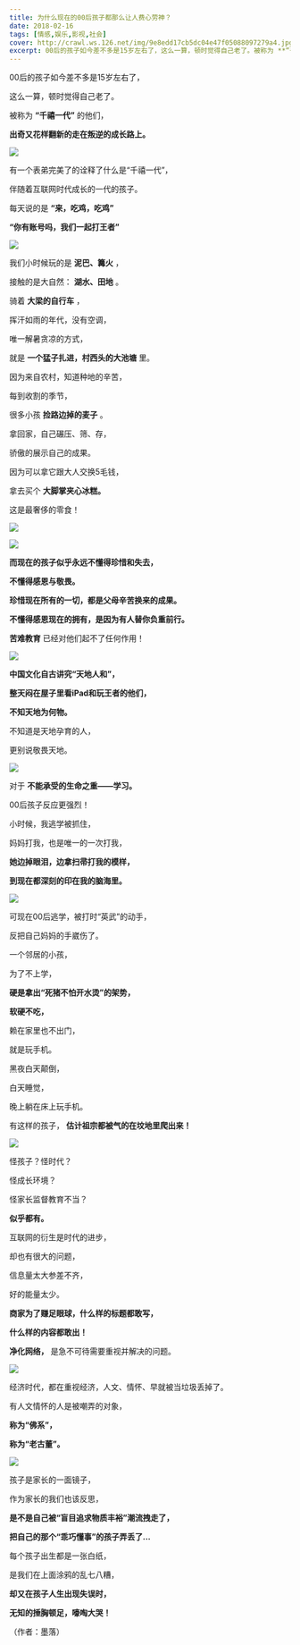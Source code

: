 ```yaml
---
title: 为什么现在的00后孩子都那么让人费心劳神？
date: 2018-02-16
tags: [情感,娱乐,影视,社会]
cover: http://crawl.ws.126.net/img/9e8edd17cb5dc04e47f05088097279a4.jpg
excerpt: 00后的孩子如今差不多是15岁左右了，这么一算，顿时觉得自己老了。被称为 **“千禧一代”** 的他们，**出奇又花样翻新的走在叛逆的成长路上。**![](http://crawl.ws.126.net/img/9e8edd
---
```

00后的孩子如今差不多是15岁左右了，

这么一算，顿时觉得自己老了。

被称为 **“千禧一代”** 的他们，

**出奇又花样翻新的走在叛逆的成长路上。**

![](http://crawl.ws.126.net/img/9e8edd17cb5dc04e47f05088097279a4.jpg)  

有一个表弟完美了的诠释了什么是“千禧一代”，

伴随着互联网时代成长的一代的孩子。

每天说的是 **“来，吃鸡，吃鸡”**

**“你有账号吗，我们一起打王者”**

![](http://crawl.ws.126.net/img/4ba166a967c3a2f639e4a3bb8f7764f0.jpg)  

我们小时候玩的是 **泥巴、篝火** ，

接触的是大自然： **湖水、田地** 。

骑着 **大梁的自行车** ，

挥汗如雨的年代，没有空调，

唯一解暑贪凉的方式，

就是 **一个猛子扎进，村西头的大池塘** 里。

因为来自农村，知道种地的辛苦，

每到收割的季节，

很多小孩 **捡路边掉的麦子** 。

拿回家，自己碾压、筛、存，

骄傲的展示自己的成果。

因为可以拿它跟大人交换5毛钱，

拿去买个 **大脚掌夹心冰糕。**

这是最奢侈的零食！

![](http://crawl.ws.126.net/img/45885b2613e683b8b27de07e8c5b4d51.jpg)  

![](http://crawl.ws.126.net/img/dc66473d37dfbdb19458307407bf3b58.jpg)  

**而现在的孩子似乎永远不懂得珍惜和失去，**

**不懂得感恩与敬畏。**

**珍惜现在所有的一切，都是父母辛苦换来的成果。**

**不懂得感恩现在的拥有，是因为有人替你负重前行。**

**苦难教育** 已经对他们起不了任何作用！

![](http://crawl.ws.126.net/img/3ba48aa8631ae9d30d4e1490db4852ac.jpg)  

**中国文化自古讲究“天地人和”，**

**整天闷在屋子里看iPad和玩王者的他们，**

**不知天地为何物。**

不知道是天地孕育的人，

更别说敬畏天地。

![](http://crawl.ws.126.net/img/9e58adf4f5ecf281abd8e46b91d6577b.jpg)  

对于 **不能承受的生命之重——学习。**

00后孩子反应更强烈！

小时候，我逃学被抓住，

妈妈打我，也是唯一的一次打我，

**她边掉眼泪，边拿扫帚打我的模样，**

**到现在都深刻的印在我的脑海里。**

![](http://crawl.ws.126.net/img/5fd651d9015a260bd46ca4d360d6d252.jpg)  

可现在00后逃学，被打时“英武”的动手，

反把自己妈妈的手崴伤了。

一个邻居的小孩，

为了不上学，

**硬是拿出“死猪不怕开水烫”的架势，**

**软硬不吃，**

赖在家里也不出门，

就是玩手机。

黑夜白天颠倒，

白天睡觉，

晚上躺在床上玩手机。

有这样的孩子， **估计祖宗都被气的在坟地里爬出来！**

![](http://crawl.ws.126.net/img/95e137aaeffb35e25a97a4d2083754fe.jpg)  

怪孩子？怪时代？

怪成长环境？

怪家长监督教育不当？

**似乎都有。**

互联网的衍生是时代的进步，

却也有很大的问题，

信息量太大参差不齐，

好的能量太少。

**商家为了赚足眼球，什么样的标题都敢写，**

**什么样的内容都敢出！**

**净化网络，** 是急不可待需要重视并解决的问题。

![](http://crawl.ws.126.net/img/6da4f0fdc95563f6ae2ee9684fb6ec8f.jpg)  

经济时代，都在重视经济，人文、情怀、早就被当垃圾丢掉了。

有人文情怀的人是被嘲弄的对象，

**称为“佛系”，**

**称为“老古董”。**

![](http://crawl.ws.126.net/img/0f6f5042b93fdc655aa2de2dc6de81d7.jpg)  

孩子是家长的一面镜子，

作为家长的我们也该反思，

**是不是自己被“盲目追求物质丰裕”潮流拽走了，**

**把自己的那个“乖巧懂事”的孩子弄丢了...**

每个孩子出生都是一张白纸，

是我们在上面涂鸦的乱七八糟，

**却又在孩子人生出现失误时，**

**无知的捶胸顿足，嚎啕大哭！**

（作者：墨落）


